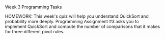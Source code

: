Week 3 Programming Tasks

HOMEWORK: This week's quiz will help you understand QuickSort and probability more deeply. 
Programming Assignment #3 asks you to implement QuickSort and compute the number of comparisons that it makes for three different pivot rules.